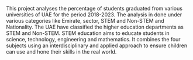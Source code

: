 This project analyses the percentage of students graduated from various universities of UAE for the period 2018-2023. The analysis in done under various categories like Emirate, sector, STEM and Non-STEM and Nationality.
The UAE have classified the higher education departments as STEM and Non-STEM.
STEM education aims to educate students in science, technology, engineering and mathematics. It combines the four subjects using an interdisciplinary and applied approach to ensure children can use and hone their skills in the real world. 
